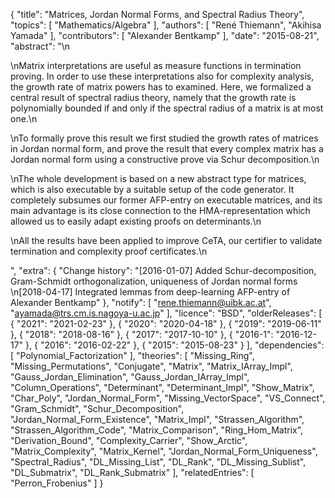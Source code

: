 {
    "title": "Matrices, Jordan Normal Forms, and Spectral Radius Theory",
    "topics": [
        "Mathematics/Algebra"
    ],
    "authors": [
        "René Thiemann",
        "Akihisa Yamada"
    ],
    "contributors": [
        "Alexander Bentkamp"
    ],
    "date": "2015-08-21",
    "abstract": "\n<p>\nMatrix interpretations are useful as measure functions in termination proving. In order to use these interpretations also for complexity analysis, the growth rate of matrix powers has to examined. Here, we formalized a central result of spectral radius theory, namely that the growth rate is polynomially bounded if and only if the spectral radius of a matrix is at most one.\n</p><p>\nTo formally prove this result we first studied the growth rates of matrices in Jordan normal form, and prove the result that every complex matrix has a Jordan normal form using a constructive prove via Schur decomposition.\n</p><p>\nThe whole development is based on a new abstract type for matrices, which is also executable by a suitable setup of the code generator. It completely subsumes our former AFP-entry on executable matrices, and its main advantage is its close connection to the HMA-representation which allowed us to easily adapt existing proofs on determinants.\n</p><p>\nAll the results have been applied to improve CeTA, our certifier to validate termination and complexity proof certificates.\n</p>",
    "extra": {
        "Change history": "[2016-01-07] Added Schur-decomposition, Gram-Schmidt orthogonalization, uniqueness of Jordan normal forms<br/>\n[2018-04-17] Integrated lemmas from deep-learning AFP-entry of Alexander Bentkamp"
    },
    "notify": [
        "rene.thiemann@uibk.ac.at",
        "ayamada@trs.cm.is.nagoya-u.ac.jp"
    ],
    "licence": "BSD",
    "olderReleases": [
        {
            "2021": "2021-02-23"
        },
        {
            "2020": "2020-04-18"
        },
        {
            "2019": "2019-06-11"
        },
        {
            "2018": "2018-08-16"
        },
        {
            "2017": "2017-10-10"
        },
        {
            "2016-1": "2016-12-17"
        },
        {
            "2016": "2016-02-22"
        },
        {
            "2015": "2015-08-23"
        }
    ],
    "dependencies": [
        "Polynomial_Factorization"
    ],
    "theories": [
        "Missing_Ring",
        "Missing_Permutations",
        "Conjugate",
        "Matrix",
        "Matrix_IArray_Impl",
        "Gauss_Jordan_Elimination",
        "Gauss_Jordan_IArray_Impl",
        "Column_Operations",
        "Determinant",
        "Determinant_Impl",
        "Show_Matrix",
        "Char_Poly",
        "Jordan_Normal_Form",
        "Missing_VectorSpace",
        "VS_Connect",
        "Gram_Schmidt",
        "Schur_Decomposition",
        "Jordan_Normal_Form_Existence",
        "Matrix_Impl",
        "Strassen_Algorithm",
        "Strassen_Algorithm_Code",
        "Matrix_Comparison",
        "Ring_Hom_Matrix",
        "Derivation_Bound",
        "Complexity_Carrier",
        "Show_Arctic",
        "Matrix_Complexity",
        "Matrix_Kernel",
        "Jordan_Normal_Form_Uniqueness",
        "Spectral_Radius",
        "DL_Missing_List",
        "DL_Rank",
        "DL_Missing_Sublist",
        "DL_Submatrix",
        "DL_Rank_Submatrix"
    ],
    "relatedEntries": [
        "Perron_Frobenius"
    ]
}